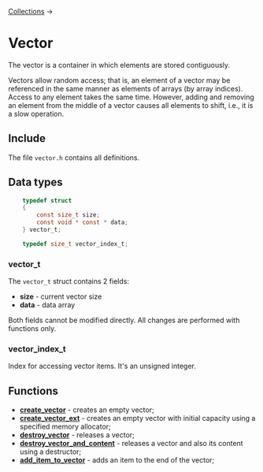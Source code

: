 [Collections](../collections.md) &rarr;

# Vector

The vector is a container in which elements are stored contiguously.

Vectors allow random access; that is, an element of a vector may be referenced in the same manner as elements of arrays (by array indices). Access to any element takes the same time. However, adding and removing an element from the middle of a vector causes all elements to shift, i.e., it is a slow operation.

## Include

The file `vector.h` contains all definitions.

## Data types

```c
    typedef struct
    {
        const size_t size;
        const void * const * data;
    } vector_t;

    typedef size_t vector_index_t;
```

### vector_t

The `vector_t` struct contains 2 fields:

* **size** - current vector size
* **data** - data array

Both fields cannot be modified directly. All changes are performed with functions only.

### vector_index_t

Index for accessing vector items. It's an unsigned integer.

## Functions

* **[create_vector](create_vector.md)** - creates an empty vector;
* **[create_vector_ext](create_vector_ext.md)** - creates an empty vector with initial capacity using a specified memory allocator;
* **[destroy_vector](destroy_vector.md)** - releases a vector;
* **[destroy_vector_and_content](destroy_vector_and_content.md)** - releases a vector and also its content using a destructor;
* **[add_item_to_vector](add_item_to_vector.md)** - adds an item to the end of the vector;
